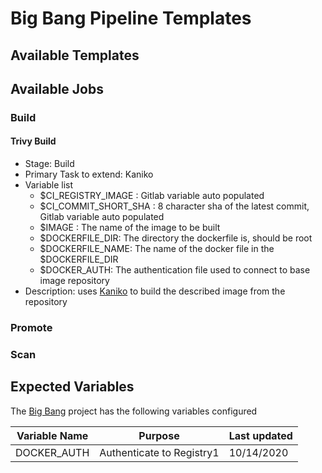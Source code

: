 # Big Bang Pipeline Templates

## Available Templates

## Available Jobs

### Build

#### Trivy Build

- Stage: Build
- Primary Task to extend: Kaniko
- Variable list
  - $CI_REGISTRY_IMAGE : Gitlab variable auto populated
  - $CI_COMMIT_SHORT_SHA : 8 character sha of the latest commit, Gitlab variable auto populated 
  - $IMAGE : The name of the image to be built
  - $DOCKERFILE_DIR: The directory the dockerfile is, should be root
  - $DOCKERFILE_NAME: The name of the docker file in the $DOCKERFILE_DIR
  - $DOCKER_AUTH: The authentication file used to connect to base image repository
- Description: uses [Kaniko](https://github.com/GoogleContainerTools/kaniko) to build the described image from the repository

### Promote

### Scan


## Expected Variables

The [Big Bang](https://repo1.dsop.io/platform-one/private/big-bang) project has the following variables configured

| Variable Name     | Purpose                       | Last updated      |
|--------------     | --------                      | ------------      |
| DOCKER_AUTH       | Authenticate to Registry1     | 10/14/2020        |
